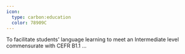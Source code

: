 ```yaml
---
icon:
  type: carbon:education
  color: 78909C
---
```


To facilitate students' language learning to meet an Intermediate level commensurate with CEFR B1.1 ... 
